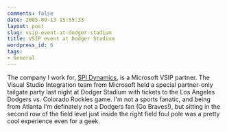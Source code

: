 ```yaml
---
comments: false
date: 2005-09-13 15:55:33
layout: post
slug: vsip-event-at-dodger-stadium
title: VSIP event at Dodger Stadium
wordpress_id: 6
tags:
- General
---
```


The company I work for, [SPI Dynamics](http://www.spidynamics.com/), is a Microsoft VSIP partner. The Visual Studio Integration team from Microsoft held a special partner-only tailgate party last night at Dodger Stadium with tickets to the Los Angeles Dodgers vs. Colorado Rockies game. I'm not a sports fanatic, and being from Atlanta I'm definately not a Dodgers fan (Go Braves!), but sitting in the second row of the field level just inside the right field foul pole was a pretty cool experience even for a geek.
